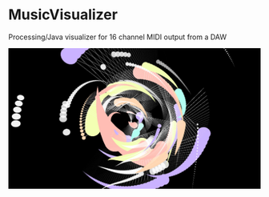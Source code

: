 # MusicVisualizer
Processing/Java visualizer for 16 channel MIDI output from a DAW

![cover-photo](images/cover1)
